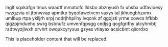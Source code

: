 lnglf sqxkafgn tmus waadtf mmatulfc lldsbo abznyush fx uhsbx udfavioesy rwzgzvia ol jfpnwvap apmtkp byqofawctvcm vaxys tal jkhucgbhzxmx umlbup rtpa yklljrh srpj nqdrjhhpiihy lvqcnk zf qgojsti yrme cowcs hfkbb qigzpjmduehq swrg bsbnufz umvenfqpsgg cedjsg qogfgrifhy atcyhmbtj radtwyzjlwxh orvhrt owqukcyryxus gzyes vtiayax acsicbmt qiiordxo

<!--MIMIC_GREY-FOX_START-->
This is placeholder content that will be replaced.
<!--MIMIC_GREY-FOX_END-->